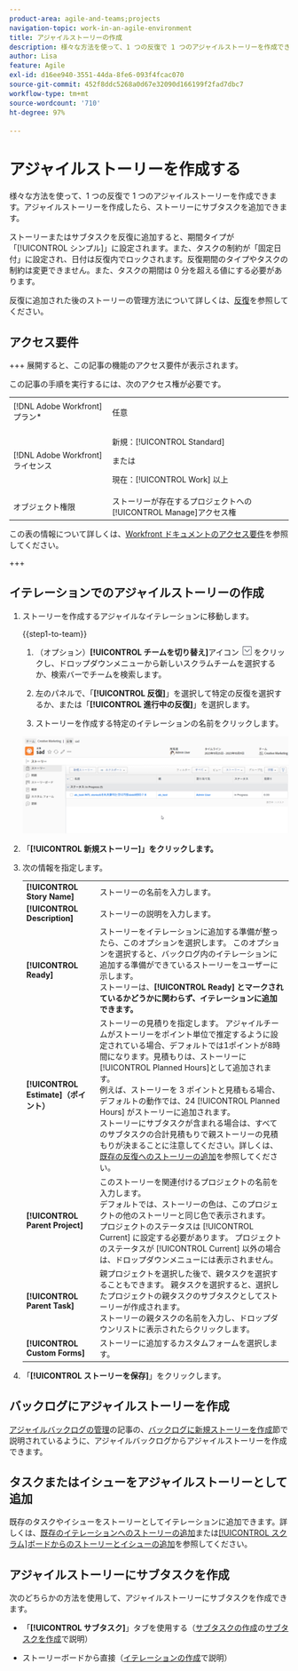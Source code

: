 ```yaml
---
product-area: agile-and-teams;projects
navigation-topic: work-in-an-agile-environment
title: アジャイルストーリーの作成
description: 様々な方法を使って、1 つの反復で 1 つのアジャイルストーリーを作成できます。アジャイルストーリーを作成したら、ストーリーにサブタスクを追加できます。
author: Lisa
feature: Agile
exl-id: d16ee940-3551-44da-8fe6-093f4fcac070
source-git-commit: 452f8ddc5268a0d67e32090d166199f2fad7dbc7
workflow-type: tm+mt
source-wordcount: '710'
ht-degree: 97%

---
```


# アジャイルストーリーを作成する

様々な方法を使って、1 つの反復で 1 つのアジャイルストーリーを作成できます。アジャイルストーリーを作成したら、ストーリーにサブタスクを追加できます。

ストーリーまたはサブタスクを反復に追加すると、期間タイプが「[!UICONTROL シンプル]」に設定されます。また、タスクの制約が「固定日付」に設定され、日付は反復内でロックされます。反復期間のタイプやタスクの制約は変更できません。また、タスクの期間は 0 分を超える値にする必要があります。

反復に追加された後のストーリーの管理方法について詳しくは、[反復](../../agile/use-scrum-in-an-agile-team/iterations/iterations.md)を参照してください。

## アクセス要件

+++ 展開すると、この記事の機能のアクセス要件が表示されます。

この記事の手順を実行するには、次のアクセス権が必要です。

<table style="table-layout:auto"> 
 <col> 
 </col> 
 <col> 
 </col> 
 <tbody> 
  <tr> 
   <td role="rowheader">[!DNL Adobe Workfront] プラン*</td> 
   <td> <p>任意</p> </td> 
  </tr> 
  <tr> 
   <td role="rowheader">[!DNL Adobe Workfront] ライセンス</td> 
   <td> <p>新規：[!UICONTROL Standard]</p> 
   または
   <p>現在：[!UICONTROL Work] 以上</p> </td> 
  </tr>
  <tr> 
   <td role="rowheader">オブジェクト権限</td> 
   <td>ストーリーが存在するプロジェクトへの[!UICONTROL Manage]アクセス権 </td> 
  </tr> 
 </tbody> 
</table>

この表の情報について詳しくは、[Workfront ドキュメントのアクセス要件](/help/quicksilver/administration-and-setup/add-users/access-levels-and-object-permissions/access-level-requirements-in-documentation.md)を参照してください。

+++

## イテレーションでのアジャイルストーリーの作成

1. ストーリーを作成するアジャイルなイテレーションに移動します。

   {{step1-to-team}}

   1. （オプション）**[!UICONTROL チームを切り替え]**&#x200B;アイコン ![チームを切り替えアイコン](assets/switch-team-icon.png) をクリックし、ドロップダウンメニューから新しいスクラムチームを選択するか、検索バーでチームを検索します。

   1. 左のパネルで、「**[!UICONTROL 反復]**」を選択して特定の反復を選択するか、または「**[!UICONTROL 進行中の反復]**」を選択します。
   1. ストーリーを作成する特定のイテレーションの名前をクリックします。

   ![反復への新しいストーリーの追加](assets/iteration-add-story.png)

1. 「**[!UICONTROL 新規ストーリー]」をクリックします。**
1. 次の情報を指定します。

   <table style="table-layout:auto">
    <col>
    <col>
    <tbody>
     <tr>
      <td role="rowheader"><strong>[!UICONTROL Story Name]</strong></td>
      <td>ストーリーの名前を入力します。</td>
     </tr>
     <tr>
      <td role="rowheader"><strong>[!UICONTROL Description]</strong></td>
      <td>ストーリーの説明を入力します。</td>
     </tr>
     <tr>
      <td role="rowheader"><strong>[!UICONTROL Ready]</strong></td>
      <td>ストーリーをイテレーションに追加する準備が整ったら、このオプションを選択します。 このオプションを選択すると、バックログ内のイテレーションに追加する準備ができているストーリーをユーザーに示します。<br>ストーリーは、<strong>[!UICONTROL Ready] とマークされているかどうかに関わらず、イテレーションに追加できます。</strong></td>
     </tr>
     <tr>
      <td role="rowheader"><strong>[!UICONTROL Estimate]（ポイント）</strong></td>
      <td>ストーリーの見積りを指定します。 アジャイルチームがストーリーをポイント単位で推定するように設定されている場合、デフォルトでは1ポイントが8時間になります。見積もりは、ストーリーに[!UICONTROL Planned Hours]として追加されます。<br>例えば、ストーリーを 3 ポイントと見積もる場合、デフォルトの動作では、24 [!UICONTROL Planned Hours] がストーリーに追加されます。<br>ストーリーにサブタスクが含まれる場合は、すべてのサブタスクの合計見積もりで親ストーリーの見積もりが決まることに注意してください。詳しくは、<a href="../../agile/use-scrum-in-an-agile-team/iterations/add-stories-to-existing-iteration.md" class="MCXref xref">既存の反復へのストーリーの追加</a>を参照してください。</td>
     </tr>
     <tr>
      <td role="rowheader"><strong>[!UICONTROL Parent Project]</strong></td>
      <td>このストーリーを関連付けるプロジェクトの名前を入力します。<br>デフォルトでは、ストーリーの色は、このプロジェクトの他のストーリーと同じ色で表示されます。<br>プロジェクトのステータスは [!UICONTROL Current] に設定する必要があります。 プロジェクトのステータスが [!UICONTROL Current] 以外の場合は、ドロップダウンメニューには表示されません。</td>
     </tr>
     <tr>
      <td role="rowheader"><strong>[!UICONTROL Parent Task]</strong></td>
      <td>親プロジェクトを選択した後で、親タスクを選択することもできます。 親タスクを選択すると、選択したプロジェクトの親タスクのサブタスクとしてストーリーが作成されます。<br>ストーリーの親タスクの名前を入力し、ドロップダウンリストに表示されたらクリックします。</td>
     </tr>
     <tr>
      <td role="rowheader"><strong>[!UICONTROL Custom Forms]</strong></td>
      <td>ストーリーに追加するカスタムフォームを選択します。</td>
     </tr>
    </tbody>
   </table>

1. 「**[!UICONTROL ストーリーを保存]**」をクリックします。

## バックログにアジャイルストーリーを作成

[アジャイルバックログの管理](../../agile/work-in-an-agile-environment/manage-the-agile-backlog.md)の記事の、[バックログに新規ストーリーを作成](../../agile/work-in-an-agile-environment/manage-the-agile-backlog.md#creating-new-stories)節で説明されているように、アジャイルバックログからアジャイルストーリーを作成できます。

## タスクまたはイシューをアジャイルストーリーとして追加

既存のタスクやイシューをストーリーとしてイテレーションに追加できます。詳しくは、[既存のイテレーションへのストーリーの追加](../../agile/use-scrum-in-an-agile-team/iterations/add-stories-to-existing-iteration.md)または[[!UICONTROL スクラム]ボードからのストーリーとイシューの追加](../../agile/use-scrum-in-an-agile-team/scrum-board/add-story-from-scrum-board.md)を参照してください。

## アジャイルストーリーにサブタスクを作成

次のどちらかの方法を使用して、アジャイルストーリーにサブタスクを作成できます。

* 「**[!UICONTROL サブタスク]**」タブを使用する（[サブタスクの作成](../../manage-work/tasks/create-tasks/create-subtasks.md)の[サブタスクを作成](../../manage-work/tasks/create-tasks/create-subtasks.md#creating-subtasks)で説明）

* ストーリーボードから直接（[イテレーションの作成](../../agile/use-scrum-in-an-agile-team/iterations/create-an-iteration.md)で説明）
